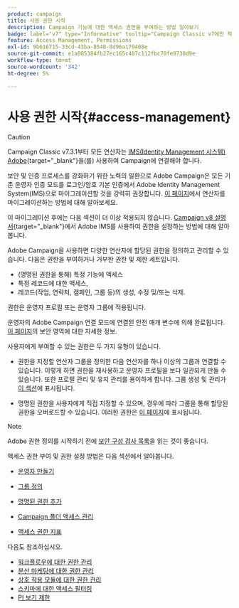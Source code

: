 ```yaml
---
product: campaign
title: 사용 권한 시작
description: Campaign 기능에 대한 액세스 권한을 부여하는 방법 알아보기
badge: label="v7" type="Informative" tooltip="Campaign Classic v7에만 적용"
feature: Access Management, Permissions
exl-id: 9b616715-33cd-43ba-8548-8d96a179408e
source-git-commit: e1a085384fb27ec165c487c112fbc70fe9738d9e
workflow-type: tm+mt
source-wordcount: '342'
ht-degree: 5%

---
```


# 사용 권한 시작{#access-management}


>[!CAUTION]
>
>Campaign Classic v7.3.1부터 모든 연산자는 [IMS(Identity Management 시스템) Adobe](https://helpx.adobe.com/kr/enterprise/using/identity.html){target="_blank"}을(를) 사용하여 Campaign에 연결해야 합니다.
>
>보안 및 인증 프로세스를 강화하기 위한 노력의 일환으로 Adobe Campaign은 모든 기존 운영자 인증 모드를 로그인/암호 기본 인증에서 Adobe Identity Management System(IMS)으로 마이그레이션할 것을 강력히 권장합니다. [이 페이지](../../technotes/using/migrate-users-to-ims.md)에서 연산자를 마이그레이션하는 방법에 대해 알아보세요.
> 
>이 마이그레이션 후에는 다음 섹션이 더 이상 적용되지 않습니다.  [Campaign v8 설명서](https://experienceleague.adobe.com/docs/campaign/campaign-v8/admin/permissions/gs-permissions.html?lang=ko){target="_blank"}에서 Adobe IMS를 사용하여 권한을 설정하는 방법에 대해 알아봅니다.


Adobe Campaign을 사용하면 다양한 연산자에 할당된 권한을 정의하고 관리할 수 있습니다. 다음은 권한을 부여하거나 거부한 권한 및 제한 세트입니다.

* (명명된 권한을 통해) 특정 기능에 액세스
* 특정 레코드에 대한 액세스,
* 레코드(작업, 연락처, 캠페인, 그룹 등)의 생성, 수정 및/또는 삭제.

권한은 운영자 프로필 또는 운영자 그룹에 적용됩니다.

운영자의 Adobe Campaign 연결 모드에 연결된 안전 매개 변수에 의해 완료됩니다. [이 페이지](../../installation/using/security-zones.md)의 보안 영역에 대한 자세한 정보.

사용자에게 부여할 수 있는 권한은 두 가지 유형이 있습니다.

* 권한을 지정할 연산자 그룹을 정의한 다음 연산자를 하나 이상의 그룹과 연결할 수 있습니다. 이렇게 하면 권한을 재사용하고 운영자 프로필을 보다 일관되게 만들 수 있습니다. 또한 프로필 관리 및 유지 관리를 용이하게 합니다. 그룹 생성 및 관리가 [이 섹션](access-management-groups.md)에 표시됩니다.

* 명명된 권한을 사용자에게 직접 지정할 수 있으며, 경우에 따라 그룹을 통해 할당된 권한을 오버로드할 수 있습니다. 이러한 권한은 [이 페이지](access-management-named-rights.md)에 표시됩니다.

>[!NOTE]
>
>Adobe 권한 정의를 시작하기 전에 [보안 구성 검사 목록](https://helpx.adobe.com/kr/campaign/kb/acc-security.html)을 읽는 것이 좋습니다.

액세스 권한 부여 및 권한 설정 방법은 다음 섹션에서 알아봅니다.

* [운영자 만들기](access-management-operators.md)

* [그룹 정의](access-management-groups.md)

* [명명된 권한 추가](access-management-named-rights.md)

* [Campaign 폴더 액세스 관리](access-management-folders.md)

* [액세스 권한 지표](access-management-named-rights.md#access-rights-matrix)


다음도 참조하십시오.

* [워크플로우에 대한 권한 관리](../../workflow/using/managing-rights.md)
* [분산 마케팅에 대한 권한 관리](../../distributed/using/about-distributed-marketing.md#operators-and-entities)
* [상호 작용 모듈에 대한 권한 관리](../../interaction/using/operator-profiles.md)
* [스키마에 대한 액세스 필터링](../../configuration/using/filtering-schemas.md)
* [PI 보기 제한](../../configuration/using/restricting-pii-view.md)
